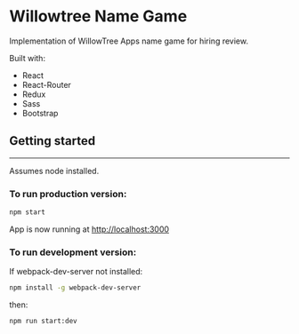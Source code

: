 # Willowtree Name Game

Implementation of WillowTree Apps name game for hiring review.

Built with:
- React
- React-Router
- Redux
- Sass
- Bootstrap

## Getting started
---

Assumes node installed.

### To run production version:
```bash
npm start
```

App is now running at <http://localhost:3000>


### To run development version:

If webpack-dev-server not installed:

```bash
npm install -g webpack-dev-server
```

then:

```bash
npm run start:dev
```

